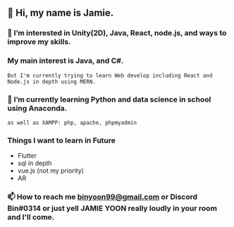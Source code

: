 ## 👋 Hi, my name is Jamie. 

### 👀 I’m interested in Unity(2D), Java, React, node.js, and ways to improve my skills.
### My main interest is Java, and C#. 
    But I'm currently trying to learn Web develop including React and Node.js in depth using MERN.

### 🌱 I’m currently learning Python and data science in school using Anaconda.
    as well as XAMPP: php, apache, phpmyadmin

### Things I want to learn in Future 
  - Flutter
  - sql in depth 
  - vue.js (not my priority)
  - AR


### 📫 How to reach me binyoon99@gmail.com or Discord Bin#0314 or just yell JAMIE YOON really loudly in your room and I'll come.

<!---
binyoon99/binyoon99 is a ✨ special ✨ repository because its `README.md` (this file) appears on your GitHub profile.
You can click the Preview link to take a look at your changes.
--->
